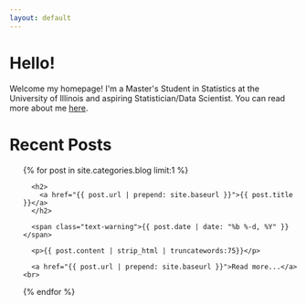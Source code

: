 ```yaml
---
layout: default
---
```


# Hello!

Welcome my homepage! I'm a Master's Student in Statistics at the University of Illinois and aspiring Statistician/Data Scientist. You can read more about me [here](/about).

# Recent Posts

<ul class="well">
  {% for post in site.categories.blog limit:1 %}

      <h2>
        <a href="{{ post.url | prepend: site.baseurl }}">{{ post.title }}</a>
      </h2>

      <span class="text-warning">{{ post.date | date: "%b %-d, %Y" }}</span>

      <p>{{ post.content | strip_html | truncatewords:75}}</p>
      
      <a href="{{ post.url | prepend: site.baseurl }}">Read more...</a><br>

  {% endfor %}
</ul>


